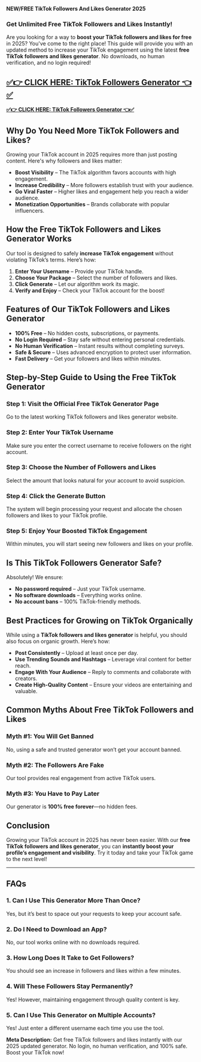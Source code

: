 **NEW/FREE TikTok Followers And Likes Generator 2025**

### **Get Unlimited Free TikTok Followers and Likes Instantly!**

Are you looking for a way to **boost your TikTok followers and likes for free** in 2025? You've come to the right place! This guide will provide you with an updated method to increase your TikTok engagement using the latest **free TikTok followers and likes generator**. No downloads, no human verification, and no login required!

**[✅👉 CLICK HERE: TikTok Followers Generator 👈✅](https://rosofferzone.com/tiktok/)**
---
**[✅👉 CLICK HERE: TikTok Followers Generator 👈✅](https://rosofferzone.com/tiktok/)**

## **Why Do You Need More TikTok Followers and Likes?**

Growing your TikTok account in 2025 requires more than just posting content. Here's why followers and likes matter:

- **Boost Visibility** – The TikTok algorithm favors accounts with high engagement.
- **Increase Credibility** – More followers establish trust with your audience.
- **Go Viral Faster** – Higher likes and engagement help you reach a wider audience.
- **Monetization Opportunities** – Brands collaborate with popular influencers.

## **How the Free TikTok Followers and Likes Generator Works**

Our tool is designed to safely **increase TikTok engagement** without violating TikTok’s terms. Here’s how:

1. **Enter Your Username** – Provide your TikTok handle.
2. **Choose Your Package** – Select the number of followers and likes.
3. **Click Generate** – Let our algorithm work its magic.
4. **Verify and Enjoy** – Check your TikTok account for the boost!

## **Features of Our TikTok Followers and Likes Generator**

- **100% Free** – No hidden costs, subscriptions, or payments.
- **No Login Required** – Stay safe without entering personal credentials.
- **No Human Verification** – Instant results without completing surveys.
- **Safe & Secure** – Uses advanced encryption to protect user information.
- **Fast Delivery** – Get your followers and likes within minutes.

## **Step-by-Step Guide to Using the Free TikTok Generator**

### **Step 1: Visit the Official Free TikTok Generator Page**

Go to the latest working TikTok followers and likes generator website.

### **Step 2: Enter Your TikTok Username**

Make sure you enter the correct username to receive followers on the right account.

### **Step 3: Choose the Number of Followers and Likes**

Select the amount that looks natural for your account to avoid suspicion.

### **Step 4: Click the Generate Button**

The system will begin processing your request and allocate the chosen followers and likes to your TikTok profile.

### **Step 5: Enjoy Your Boosted TikTok Engagement**

Within minutes, you will start seeing new followers and likes on your profile.

## **Is This TikTok Followers Generator Safe?**

Absolutely! We ensure:
- **No password required** – Just your TikTok username.
- **No software downloads** – Everything works online.
- **No account bans** – 100% TikTok-friendly methods.

## **Best Practices for Growing on TikTok Organically**

While using a **TikTok followers and likes generator** is helpful, you should also focus on organic growth. Here’s how:

- **Post Consistently** – Upload at least once per day.
- **Use Trending Sounds and Hashtags** – Leverage viral content for better reach.
- **Engage With Your Audience** – Reply to comments and collaborate with creators.
- **Create High-Quality Content** – Ensure your videos are entertaining and valuable.

## **Common Myths About Free TikTok Followers and Likes**

### **Myth #1: You Will Get Banned**

No, using a safe and trusted generator won’t get your account banned.

### **Myth #2: The Followers Are Fake**

Our tool provides real engagement from active TikTok users.

### **Myth #3: You Have to Pay Later**

Our generator is **100% free forever**—no hidden fees.

## **Conclusion**

Growing your TikTok account in 2025 has never been easier. With our **free TikTok followers and likes generator**, you can **instantly boost your profile’s engagement and visibility**. Try it today and take your TikTok game to the next level!

---

## **FAQs**

### **1. Can I Use This Generator More Than Once?**
Yes, but it’s best to space out your requests to keep your account safe.

### **2. Do I Need to Download an App?**
No, our tool works online with no downloads required.

### **3. How Long Does It Take to Get Followers?**
You should see an increase in followers and likes within a few minutes.

### **4. Will These Followers Stay Permanently?**
Yes! However, maintaining engagement through quality content is key.

### **5. Can I Use This Generator on Multiple Accounts?**
Yes! Just enter a different username each time you use the tool.

**Meta Description:** Get free TikTok followers and likes instantly with our 2025 updated generator. No login, no human verification, and 100% safe. Boost your TikTok now!

